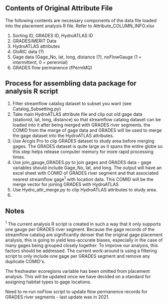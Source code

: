## Contents of Original Attribute File
The following contents are necessary components of the data file loaded into the placement analysis R file. Refer to Attribute_COLUMN_INFO.xlsx

1. Sorting ID, GRADES ID, HydroATLAS ID
2. GRADES/MERIT Data
3. HydroATLAS attributes
4. GloRIC data (?)
5. Gage data (Gage_No, lat, long, distance (?), noFlowGauge (1 = intermittent, 0 = perennial)
6. GRADES flow permanence (fPermMQ)

## Process for assembling data package for analysis R script

1. Filter streamflow catalog dataset to subset you want (see Catalog_Subsetting.py)
2. Take main HydroATLAS attribute file and clip out old gage data (stationid, lat, long, distance) so that streamflow catalog dataset can be loaded into it after being merged with GRADES river segments. the COMID from the merge of gage data and GRADES will be used to merge the gage dataset into the HydroATLAS attributes.
3. Use Arcgis Pro to clip GRADES dataset to study area before merging gages. The GRADES dataset is quite large as it spans the entire globe so this step helps release computer memory for more rapid processing times.
4. Use join_gauge_GRADES.py to join gages and GRADES data - gage variables should include Gage_No, lat, and long. The output will have an excel sheet with COMID of GRADES river segment and that associated nearest streamflow gage<sup>1</sup> with location data. This COMID will be the merge vector for joining GRADES with HydroATLAS
5. Use Hydro_attr_merge.py to clip HydroATLAS attributes to study area.
6. 

## Notes

<sup>1</sup>     The current analysis R script is created in such a way that it only supports one gauge per GRADES river segment. Because the gage records of the streamflow catalog are significantly denser that the original gage placement analysis, this is going to yield less-accurate biases, especially in the case of many gages being grouped closely together. To improve our analysis, this factors should be addressed. The current work-around is using a filtering script to only include one gage per GRADES segment and remove any duplicate COMID's.

The freshwater ecoregions variable has been omitted from placement analysis. This will be updated once we have decided on a 
standard for assigning habitat types to gage locations.

Need to re-run noFlow script to update flow permanence records for GRADES river segments - last update was in 2021.
